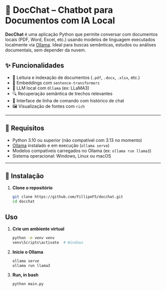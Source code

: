 # 📄 DocChat – Chatbot para Documentos com IA Local

**DocChat** é uma aplicação Python que permite conversar com documentos locais (PDF, Word, Excel, etc.) usando modelos de linguagem executados localmente via [Ollama](https://ollama.com). Ideal para buscas semânticas, estudos ou análises documentais, sem depender da nuvem.

## ✨ Funcionalidades

- 📂 Leitura e indexação de documentos (`.pdf`, `.docx`, `.xlsx`, etc.)
- 🧠 Embeddings com `sentence-transformers`
- 🤖 LLM local com `Ollama` (ex: LLaMA3)
- 🔍 Recuperação semântica de trechos relevantes
- 💬 Interface de linha de comando com histórico de chat
- 🖼️ Visualização de fontes com `rich`

---

## 🚀 Requisitos

- Python 3.10 ou superior (não compatível com 3.13 no momento)
- [Ollama](https://ollama.com) instalado e em execução (`ollama serve`)
- Modelos compatíveis carregados no Ollama (ex: `ollama run llama3`)
- Sistema operacional: Windows, Linux ou macOS

---

## 🔧 Instalação

1. **Clone o repositório**
   ```bash
   git clone https://github.com/FillipeF5/docchat.git
   cd docchat


## Uso

1. **Crie um ambiente virtual**
    ``` bash 
    python -m venv venv
    venv\Scripts\activate  # Windows

2. **Inicie o Ollama**
    ```bash
    ollama serve
    ollama run llama3

3. **Run, in bash**
    ```bash
    python main.py
